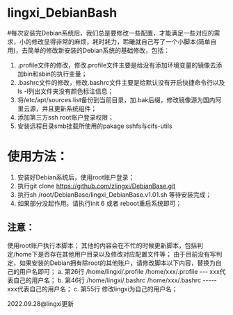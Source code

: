 # lingxi_DebianBash
#每次安装完Debian系统后，我们总是要修改一些配置，才能满足一些对应的需求，小的修改显得非常的麻烦，耗时耗力，聆曦就自己写了一个小脚本(简单自用)，去简单的修改新安装的Debian系统的基础修改，包括：

1. .profile文件的修改，修改.profile文件主要是给没有添加环境变量的镜像去添加bin和sbin的执行变量；
2. .bashrc文件的修改，修改.bashrc文件主要是给默认没有开启快捷命令行以及ls -l列出文件夹没有颜色标注信息；
3. 将/etc/apt/sources.list备份到当前目录，加.bak后缀，修改镜像源为国内阿里云源，并且更新系统组件；
4. 添加第三方ssh root账户登录权限；
5. 安装远程目录smb挂载所使用的pakage sshfs与cifs-utils

# 使用方法：
1. 安装好Debian系统后，使用root账户登录；
2. 执行git clone https://github.com/zlingxi/DebianBase.git
3. 执行sh /root/DebianBase/lingxi_DebianBase.v1.01.sh 等待安装完成；
4. 如果部分没起作用。请执行init 6 或者 reboot重启系统即可；

## 注意：
使用root账户执行本脚本；
其他的内容会在不忙的时候更新脚本，包括判定/home下是否存在其他用户目录以及修改对应配置文件等；
由于目前没有写判定，如果安装的Debian拥有除root的其他账户，请修改脚本以下内容，替换为自己的用户名即可；
    a. 第26行 /home/lingxi/.profile /home/xxx/.profile --- xxx代表自己的用户名；
    b. 第46行 /home/lingxi/.bashrc /home/xxx/.bashrc ----- xxx代表自己的用户名；
    c. 第55行 修改lingxi为自己的用户名；


2022.09.28@lingxi更新









